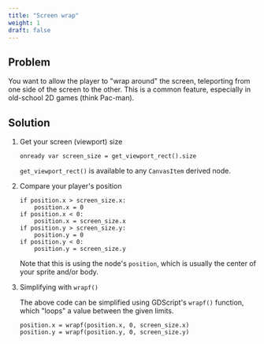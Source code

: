 ```yaml
---
title: "Screen wrap"
weight: 1
draft: false
---
```


## Problem

You want to allow the player to "wrap around" the screen, teleporting from one side of the screen to the other. This is a common feature, especially in old-school 2D games (think Pac-man).

## Solution

1. Get your screen (viewport) size

    ```gdscript
    onready var screen_size = get_viewport_rect().size
    ```

    `get_viewport_rect()` is available to any `CanvasItem` derived node.

1. Compare your player's position

    ```gdscript
    if position.x > screen_size.x:
        position.x = 0
    if position.x < 0:
        position.x = screen_size.x
    if position.y > screen_size.y:
        position.y = 0
    if position.y < 0:
        position.y = screen_size.y
    ```

    Note that this is using the node's `position`, which is usually the center of your sprite and/or body.

1. Simplifying with `wrapf()`

    The above code can be simplified using GDScript's `wrapf()` function, which "loops" a value between the given limits.

    ```gdscript
    position.x = wrapf(position.x, 0, screen_size.x)
    position.y = wrapf(position.y, 0, screen_size.y)
    ```
